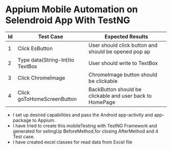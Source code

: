# Appium Mobile Automation on Selendroid App With TestNG 

|Id|Test Case |Expected Results|
|-------|-----|------|
|1|Click EsButton|User should click button and should be opened pop ap |
|2|Type data(String-Int)to TextBox|User should write to TextBox |
|3|Click Chromeİmage|ChromeImage button should be clickable|
|4|Click goToHomeScreenButton|BackButton should be clickable and user back to HomePage|

* I set up desired capabilities and pass the Android app-activity and app-package to Appium.
* I have tried to create this mobileTesting with TestNG Framework and generated for setingUp BeforeMethod,for closing AfterMethod and 4 Test case.
* I have created excel classes for read data from Excel file

